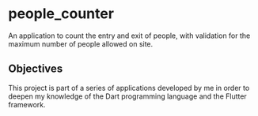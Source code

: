 # people_counter

An application to count the entry and exit of people, with validation for the maximum number of people allowed on site.

## Objectives

This project is part of a series of applications developed by me in order to deepen my knowledge of the Dart programming language and the Flutter framework.
